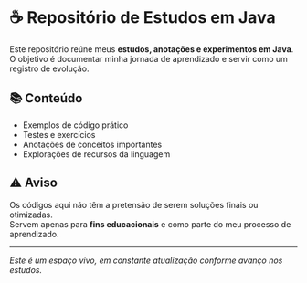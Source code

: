 # ☕ Repositório de Estudos em Java

Este repositório reúne meus **estudos, anotações e experimentos em Java**.  
O objetivo é documentar minha jornada de aprendizado e servir como um registro de evolução.

## 📚 Conteúdo
- Exemplos de código prático
- Testes e exercícios
- Anotações de conceitos importantes
- Explorações de recursos da linguagem

## ⚠️ Aviso
Os códigos aqui não têm a pretensão de serem soluções finais ou otimizadas.  
Servem apenas para **fins educacionais** e como parte do meu processo de aprendizado.

---

*Este é um espaço vivo, em constante atualização conforme avanço nos estudos.*  
